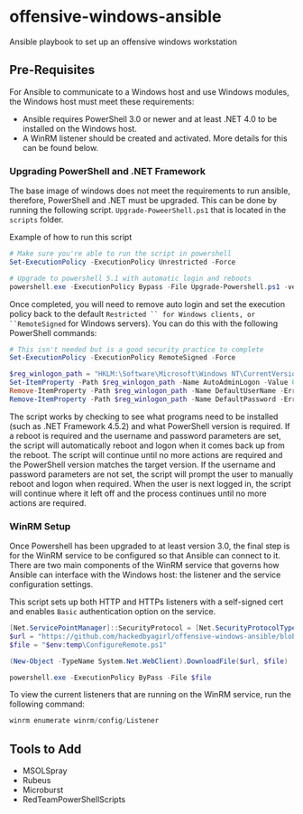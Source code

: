 # offensive-windows-ansible
Ansible playbook to set up an offensive windows workstation

## Pre-Requisites
For Ansible to communicate to a Windows host and use Windows modules, the Windows host must meet these requirements:
- Ansible requires PowerShell 3.0 or newer and at least .NET 4.0 to be installed on the Windows host.
- A WinRM listener should be created and activated. More details for this can be found below.

### Upgrading PowerShell and .NET Framework
The base image of windows does not meet the requirements to run ansible, therefore, PowerShell and .NET must be upgraded. This can be done by running the following script. `Upgrade-PoweerShell.ps1` that is located in the `scripts` folder.
 
Example of how to run this script

```powershell
# Make sure you're able to run the script in powershell
Set-ExecutionPolicy -ExecutionPolicy Unrestricted -Force

# Upgrade to powershell 5.1 with automatic login and reboots
powershell.exe -ExecutionPolicy Bypass -File Upgrade-Powershell.ps1 -version 5.1 -username "Username" -password "Password"
```
Once completed, you will need to remove auto login and set the execution policy back to the default `Restricted `` for Windows clients, or ``RemoteSigned` for Windows servers). You can do this with the following PowerShell commands:

```powershell
# This isn't needed but is a good security practice to complete
Set-ExecutionPolicy -ExecutionPolicy RemoteSigned -Force

$reg_winlogon_path = "HKLM:\Software\Microsoft\Windows NT\CurrentVersion\Winlogon"
Set-ItemProperty -Path $reg_winlogon_path -Name AutoAdminLogon -Value 0
Remove-ItemProperty -Path $reg_winlogon_path -Name DefaultUserName -ErrorAction SilentlyContinue
Remove-ItemProperty -Path $reg_winlogon_path -Name DefaultPassword -ErrorAction SilentlyContinue
```
The script works by checking to see what programs need to be installed (such as .NET Framework 4.5.2) and what PowerShell version is required. If a reboot is required and the username and password parameters are set, the script will automatically reboot and logon when it comes back up from the reboot. The script will continue until no more actions are required and the PowerShell version matches the target version. If the username and password parameters are not set, the script will prompt the user to manually reboot and logon when required. When the user is next logged in, the script will continue where it left off and the process continues until no more actions are required.

### WinRM Setup
Once Powershell has been upgraded to at least version 3.0, the final step is for the WinRM service to be configured so that Ansible can connect to it. There are two main components of the WinRM service that governs how Ansible can interface with the Windows host: the listener and the service configuration settings.

This script sets up both HTTP and HTTPs listeners with a self-signed cert and enables `Basic` authentication option on the service. 

```powershell
[Net.ServicePointManager]::SecurityProtocol = [Net.SecurityProtocolType]::Tls12
$url = "https://github.com/hackedbyagirl/offensive-windows-ansible/blob/main/scripts/ConfigureRemote.ps1"
$file = "$env:temp\ConfigureRemote.ps1"

(New-Object -TypeName System.Net.WebClient).DownloadFile($url, $file)

powershell.exe -ExecutionPolicy ByPass -File $file
```
To view the current listeners that are running on the WinRM service, run the following command:
```powershell
winrm enumerate winrm/config/Listener
```


## Tools to Add
- MSOLSpray
- Rubeus
- Microburst
- RedTeamPowerShellScripts
